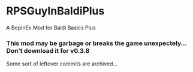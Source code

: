# RPSGuyInBaldiPlus
A BepinEx Mod for Baldi Basics Plus
### This mod may be garbage or breaks the game unexpectely... Don't download it for v0.3.8

Some sort of leftover commits are archived...
